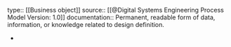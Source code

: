 type:: [[Business object]]
source:: [[@Digital Systems Engineering Process Model Version: 1.0]]
documentation:: Permanent, readable form of data, information, or knowledge related to design definition.

-